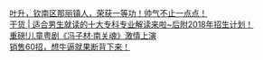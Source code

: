   
[叶升，钦南区那丽镇人，荣获一等功！帅气不止一点点！](http://www.dianyue.me/archives/936/xmb7x34tsqg73fdc/)  
[干货 | 适合男生就读的十大专科专业解读来啦~后附2018年招生计划！](http://www.dianyue.me/archives/104/iqtrxfizirz3s5g7/)  
[重磅!儿童粤剧《冯子材·南关魂》激情上演](http://www.dianyue.me/archives/928/4w1pkqpnx2p7o1dc/)  
[销售60招，想牛逼就果断背下来！](http://www.dianyue.me/archives/747/rc55so8yio4h0d1q/)